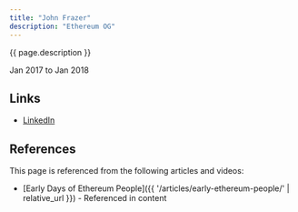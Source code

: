 ```yaml
---
title: "John Frazer"
description: "Ethereum OG"
---
```


{{ page.description }}

Jan 2017 to Jan 2018

## Links
- [LinkedIn](https://www.linkedin.com/in/jrfrazermba/)

## References

This page is referenced from the following articles and videos:

- [Early Days of Ethereum People]({{ '/articles/early-ethereum-people/' | relative_url }}) - Referenced in content
